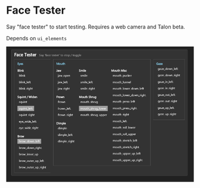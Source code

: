 # Face Tester

Say "face tester" to start testing. Requires a web camera and Talon beta.

Depends on `ui_elements`

<img src="preview.png" alt="preview">
